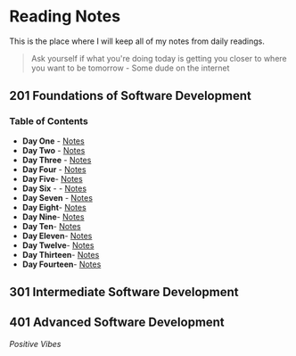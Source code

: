 
# Reading Notes

This is the place where I will keep all of my notes from daily readings.

> Ask yourself if what you're doing today is getting you closer to where you want to be tomorrow - Some dude on the internet

## 201 Foundations of Software Development
### Table of Contents

- **Day One** - [Notes](class-01.md)
- **Day Two** - [Notes](class-02.md)
- **Day Three** - [Notes](class-03.md)
- **Day Four** - [Notes](class-04.md)
- **Day Five**- [Notes](class-05.md)
- **Day Six** - - [Notes](class-06.md)
- **Day Seven** - [Notes](class-07.md)
- **Day Eight**- [Notes](class-08.md)
- **Day Nine**- [Notes](class-09.md)
- **Day Ten**- [Notes](class-10.md)
- **Day Eleven**- [Notes](class-11.md)
- **Day Twelve**- [Notes](class-12.md)
- **Day Thirteen**- [Notes](class-13.md)
- **Day Fourteen**- [Notes](class-14.md)

## 301 Intermediate Software Development



## 401 Advanced  Software Development


*Positive Vibes*
